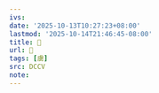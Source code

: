 ```yaml
---
ivs:
date: '2025-10-13T10:27:23+08:00'
lastmod: '2025-10-14T21:46:45-08:00'
title: 􁦶
url: 􁦶
tags: [虜]
src: DCCV
note:
---
```

